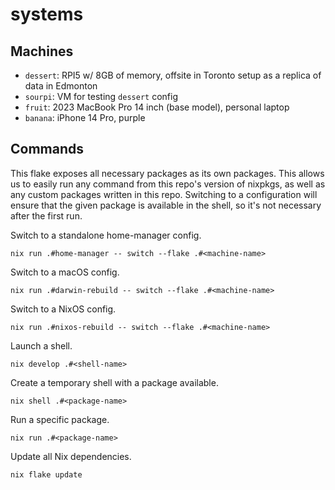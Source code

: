 # systems

## Machines

- `dessert`: RPI5 w/ 8GB of memory, offsite in Toronto setup as a replica of data in Edmonton
- `sourpi`: VM for testing `dessert` config
- `fruit`: 2023 MacBook Pro 14 inch (base model), personal laptop
- `banana`: iPhone 14 Pro, purple

## Commands

This flake exposes all necessary packages as its own packages. This allows us to easily run any command from this repo's version of nixpkgs, as well as any custom packages written in this repo. Switching to a configuration will ensure that the given package is available in the shell, so it's not necessary after the first run.

Switch to a standalone home-manager config.

```
nix run .#home-manager -- switch --flake .#<machine-name>
```

Switch to a macOS config.

```
nix run .#darwin-rebuild -- switch --flake .#<machine-name>
```

Switch to a NixOS config.

```
nix run .#nixos-rebuild -- switch --flake .#<machine-name>
```

Launch a shell.

```
nix develop .#<shell-name>
```

Create a temporary shell with a package available.

```
nix shell .#<package-name>
```

Run a specific package.

```
nix run .#<package-name>
```

Update all Nix dependencies.

```
nix flake update
```
